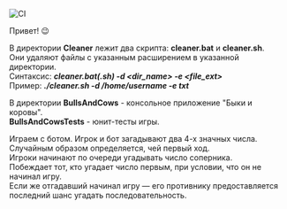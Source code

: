 ![CI](https://github.com/Andrey525/CleanerAndBulls/actions/workflows/dotnet.yml/badge.svg)

Привет! :wink: <br />

В директории **Cleaner** лежит два скрипта: **cleaner.bat** и **cleaner.sh**. <br />
Они удаляют файлы с указанным расширением в указанной директории. <br />
Синтаксис: ***cleaner.bat(.sh) -d <dir_name> -e <file_ext>*** <br />
Пример: ***./cleaner.sh -d /home/username -e txt*** <br />

В директории **BullsAndCows** - консольное приложение "Быки и коровы". <br />
**BullsAndCowsTests** - юнит-тесты игры. <br />

Играем с ботом. Игрок и бот загадывают два 4-х значных числа. Случайным образом определяется, чей первый ход. <br />
Игроки начинают по очереди угадывать число соперника. <br />
Побеждает тот, кто угадает число первым, при условии, что он не начинал игру. <br />
Если же отгадавший начинал игру — его противнику предоставляется последний шанс угадать последовательность. <br />
